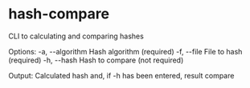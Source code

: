 # hash-compare
CLI to calculating and comparing hashes

Options:
  -a, --algorithm   Hash algorithm (required)
  -f, --file        File to hash (required)
  -h, --hash        Hash to compare (not required)

Output:
  Calculated hash and, if -h has been entered, result compare
